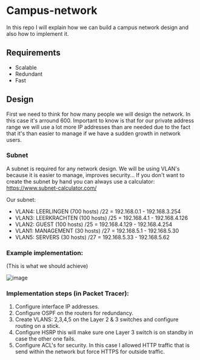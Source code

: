 ﻿# Campus-network

In this repo I will explain how we can build a campus network design and also how to implement it.

## Requirements
* Scalable
* Redundant
* Fast

## Design
First we need to think for how many people we will design the network. In this case it's arround 600.
Important to know is that for our private address range we will use a lot more IP addresses than are needed due to the fact that it's than easier to manage if we have a sudden growth in network users.

### Subnet
A subnet is required for any network design.
We will be using VLAN's because it is easier to manage, improves security...
If you don't want to create the subnet by hand you can always use a calculator: https://www.subnet-calculator.com/


Our subnet:
* VLAN4: LEERLINGEN (700 hosts) /22 = 192.168.0.1 - 192.168.3.254
* VLAN3: LEERKRACHTEN (100 hosts) /25 = 192.168.4.1 - 192.168.4.126
* VLAN2: GUEST (100 hosts) /25 = 192.168.4.129 - 192.168.4.254
* VLAN1: MANAGEMENT (30 hosts) /27 = 192.168.5.1 - 192.168.5.30
* VLAN5: SERVERS (30 hosts) /27 = 192.168.5.33 - 192.168.5.62

### Example implementation:
(This is what we should achieve)

![image](https://user-images.githubusercontent.com/80109984/183689809-f2972381-1665-4ae4-84f0-37fff7a7cc9a.png)


### Implementation steps (in Packet Tracer):

1. Configure interface IP addresses.
2. Configure OSPF on the routers for redundancy.
3. Create VLANS: 2,3,4,5 on the Layer 2 & 3 switches and configure routing on a stick.
4. Configure HSRP this will make sure one Layer 3 switch is on standby in case the other one fails.
5. Configure ACL's for security. In this case I allowed HTTP traffic that is send within the network but force HTTPS for outside traffic. 
